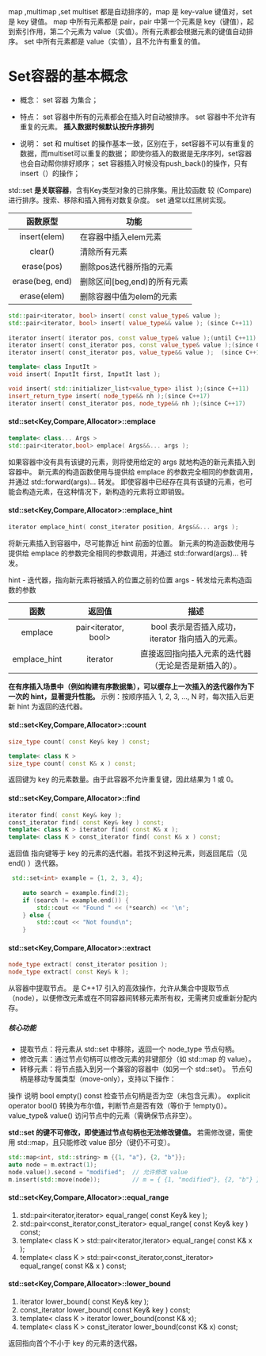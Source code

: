 
map ,multimap ,set multiset 都是自动排序的，map 是 key-value 键值对，set 是 key 键值。
map 中所有元素都是 pair，pair 中第一个元素是 key（键值），起到索引作用，第二个元素为 value（实值）。所有元素都会根据元素的键值自动排序。
set 中所有元素都是 value（实值），且不允许有重复的值。


# Set容器的基本概念
- 概念：
set 容器 为集合；
- 特点：
set 容器中所有的元素都会在插入时自动被排序。
set 容器中不允许有重复的元素。
**插入数据时候默认按升序排列**

- 说明：
set 和 multiset 的操作基本一致，区别在于，set容器不可以有重复的数据，而multiset可以重复的数据；
即使你插入的数据是无序序列，set容器也会自动帮你排好顺序；
set 容器插入时候没有push_back()的操作，只有insert（）的操作；

std::set **是关联容器**，含有Key类型对象的已排序集。用比较函数 较 (Compare) 进行排序。搜索、移除和插入拥有对数复杂度。 set 通常以红黑树实现。

|函数原型|功能|
|:--:|--|
|insert(elem)	 |在容器中插入elem元素|
|clear()	     |清除所有元素|
|erase(pos)      |删除pos迭代器所指的元素|
|erase(beg, end) |删除区间[beg,end)的所有元素|
|erase(elem)	 |删除容器中值为elem的元素|
```cpp
std::pair<iterator, bool> insert( const value_type& value );
std::pair<iterator, bool> insert( value_type&& value );	(since C++11)
	
iterator insert( iterator pos, const value_type& value );(until C++11)
iterator insert( const_iterator pos, const value_type& value );(since C++11)
iterator insert( const_iterator pos, value_type&& value );	(since C++11)

template< class InputIt >
void insert( InputIt first, InputIt last );

void insert( std::initializer_list<value_type> ilist );(since C++11)
insert_return_type insert( node_type&& nh );(since C++17)
iterator insert( const_iterator pos, node_type&& nh );(since C++17)
```

#### std::set<Key,Compare,Allocator>::emplace
```cpp
template< class... Args >
std::pair<iterator,bool> emplace( Args&&... args );
```
如果容器中没有具有该键的元素，则将使用给定的 args 就地构造的新元素插入到容器中。
新元素的构造函数使用与提供给 emplace 的参数完全相同的参数调用，并通过 std::forward<Args>(args)... 转发。
即使容器中已经存在具有该键的元素，也可能会构造元素，在这种情况下，新构造的元素将立即销毁。

#### std::set<Key,Compare,Allocator>::emplace_hint
```cpp
iterator emplace_hint( const_iterator position, Args&&... args );
```
将新元素插入到容器中，尽可能靠近 hint 前面的位置。
新元素的构造函数使用与提供给 emplace 的参数完全相同的参数调用，并通过 std::forward<Args>(args)... 转发。

hint	-	迭代器，指向新元素将被插入的位置之前的位置
args	-	转发给元素构造函数的参数

|函数|返回值|描述|
|:--:|:--:|:--:|
|emplace	 |pair<iterator, bool>	|bool 表示是否插入成功，iterator 指向插入的元素。|
|emplace_hint|iterator	            |直接返回指向插入元素的迭代器（无论是否是新插入的）。|
**在有序插入场景中（例如构建有序数据集），可以缓存上一次插入的迭代器作为下一次的 hint，显著提升性能。**
示例：按顺序插入 1, 2, 3, ..., N 时，每次插入后更新 hint 为返回的迭代器。

#### std::set<Key,Compare,Allocator>::count
```cpp
size_type count( const Key& key ) const;

template< class K >
size_type count( const K& x ) const;
```
返回键为 key 的元素数量。由于此容器不允许重复键，因此结果为 1 或 0。



#### std::set<Key,Compare,Allocator>::find
```cpp
iterator find( const Key& key );
const_iterator find( const Key& key ) const;
template< class K > iterator find( const K& x );
template< class K > const_iterator find( const K& x ) const;
```
返回值
指向键等于 key 的元素的迭代器。若找不到这种元素，则返回尾后（见 end() ）迭代器。

```cpp
 std::set<int> example = {1, 2, 3, 4};
 
    auto search = example.find(2);
    if (search != example.end()) {
        std::cout << "Found " << (*search) << '\n';
    } else {
        std::cout << "Not found\n";
    }
```

#### std::set<Key,Compare,Allocator>::extract
```cpp
node_type extract( const_iterator position );
node_type extract( const Key& k );
```
从容器中提取节点。
是 C++17 引入的高效操作，允许从集合中提取节点（node），以便修改元素或在不同容器间转移元素所有权，无需拷贝或重新分配内存。
##### 核心功能
- 提取节点：将元素从 std::set 中移除，返回一个 node_type 节点句柄。
- 修改元素：通过节点句柄可以修改元素的非键部分（如 std::map 的 value）。
- 转移元素：将节点插入到另一个兼容的容器中（如另一个 std::set）。
节点句柄是移动专属类型（move-only），支持以下操作：

操作	说明
bool empty() const	检查节点句柄是否为空（未包含元素）。
explicit operator bool()	转换为布尔值，判断节点是否有效（等价于 !empty()）。
value_type& value()	访问节点中的元素（需确保节点非空）。

**std::set 的键不可修改，即使通过节点句柄也无法修改键值。**
若需修改键，需使用 std::map，且只能修改 value 部分（键仍不可变）。
```cpp
std::map<int, std::string> m {{1, "a"}, {2, "b"}};
auto node = m.extract(1);
node.value().second = "modified";  // 允许修改 value
m.insert(std::move(node));         // m = { {1, "modified"}, {2, "b"} }
```


#### std::set<Key,Compare,Allocator>::equal_range
1. std::pair<iterator,iterator> equal_range( const Key& key );
2. std::pair<const_iterator,const_iterator> equal_range( const Key& key ) const;
3. template< class K >
std::pair<iterator,iterator> equal_range( const K& x );
4. template< class K >
std::pair<const_iterator,const_iterator> equal_range( const K& x ) const;




#### std::set<Key,Compare,Allocator>::lower_bound
1. iterator lower_bound( const Key& key );
2. const_iterator lower_bound( const Key& key ) const;
3. template< class K >
iterator lower_bound(const K& x);
4. template< class K >
const_iterator lower_bound(const K& x) const;

返回指向首个不小于 key 的元素的迭代器。